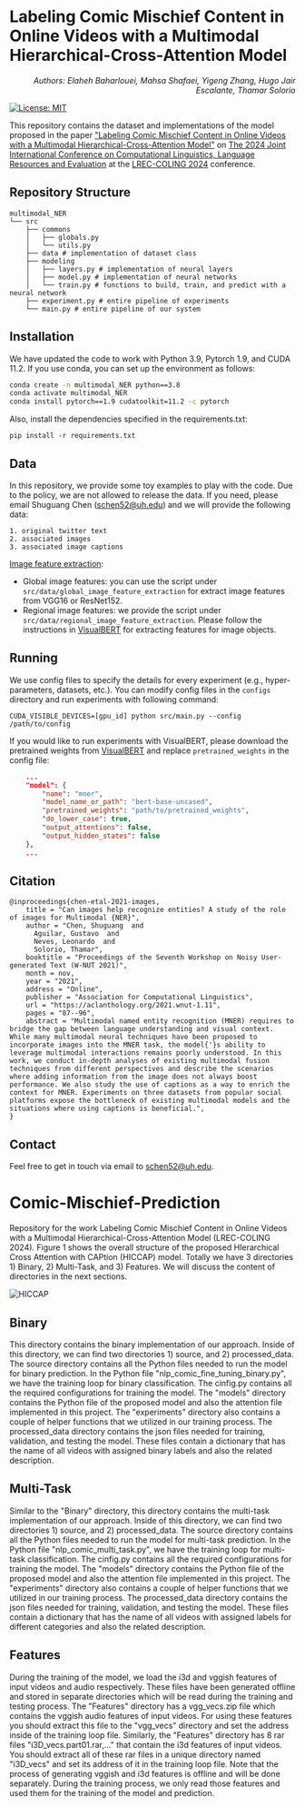 # Labeling Comic Mischief Content in Online Videos with a Multimodal Hierarchical-Cross-Attention Model
<p align="right"><i>Authors: Elaheh Baharlouei, Mahsa Shafaei, Yigeng Zhang, Hugo Jair Escalante, Thamar Solorio </i></p> 

[![License: MIT](https://img.shields.io/badge/License-MIT-yellow.svg)](https://opensource.org/licenses/MIT) 

This repository contains the dataset and implementations of the model proposed in the paper ["Labeling Comic Mischief Content in Online Videos with a Multimodal Hierarchical-Cross-Attention Model"]() on [The 2024 Joint International Conference on Computational Linguistics, Language Resources and Evaluation]([https://lrec-coling-2024.org/]) at the [LREC-COLING 2024](https://lrec-coling-2024.org/) conference.


## Repository Structure
```
multimodal_NER
└── src
    ├── commons
    │   ├── globals.py
    │   └── utils.py
    ├── data # implementation of dataset class
    ├── modeling 
    │   ├── layers.py # implementation of neural layers
    │   ├── model.py # implementation of neural networks
    │   └── train.py # functions to build, train, and predict with a neural network
    ├── experiment.py # entire pipeline of experiments
    └── main.py # entire pipeline of our system

```

## Installation
We have updated the code to work with Python 3.9, Pytorch 1.9, and CUDA 11.2. If you use conda, you can set up the environment as follows:

```bash
conda create -n multimodal_NER python==3.8
conda activate multimodal_NER
conda install pytorch==1.9 cudatoolkit=11.2 -c pytorch
```

Also, install the dependencies specified in the requirements.txt:
```
pip install -r requirements.txt
```

## Data
In this repository, we provide some toy examples to play with the code. Due to the policy, we are not allowed to release the data. If you need, please email Shuguang Chen ([schen52@uh.edu](schen52@uh.edu)) and we will provide the following data:

```
1. original twitter text
2. associated images
3. associated image captions
```

<u>Image feature extraction</u>:
- Global image features: you can use the script under `src/data/global_image_feature_extraction` for extract image features from VGG16 or ResNet152.
- Regional image features: we provide the script under `src/data/regional_image_feature_extraction`. Please follow the instructions in [VisualBERT](https://github.com/uclanlp/visualbert/tree/master/visualbert) for extracting features for image objects.



## Running

We use config files to specify the details for every experiment (e.g., hyper-parameters, datasets, etc.). You can modify config files in the `configs` directory and run experiments with following command:

```
CUDA_VISIBLE_DEVICES=[gpu_id] python src/main.py --config /path/to/config
```

If you would like to run experiments with VisualBERT, please download the pretrained weights from [VisualBERT](https://github.com/uclanlp/visualbert/tree/master/visualbert) and replace `pretrained_weights` in the config file:

```json
    ...
    "model": {
        "name": "mner",
        "model_name_or_path": "bert-base-uncased",
        "pretrained_weights": "path/to/pretrained_weights",
        "do_lower_case": true,
        "output_attentions": false,
        "output_hidden_states": false
    },
    ...
```

## Citation
```
@inproceedings{chen-etal-2021-images,
    title = "Can images help recognize entities? A study of the role of images for Multimodal {NER}",
    author = "Chen, Shuguang  and
      Aguilar, Gustavo  and
      Neves, Leonardo  and
      Solorio, Thamar",
    booktitle = "Proceedings of the Seventh Workshop on Noisy User-generated Text (W-NUT 2021)",
    month = nov,
    year = "2021",
    address = "Online",
    publisher = "Association for Computational Linguistics",
    url = "https://aclanthology.org/2021.wnut-1.11",
    pages = "87--96",
    abstract = "Multimodal named entity recognition (MNER) requires to bridge the gap between language understanding and visual context. While many multimodal neural techniques have been proposed to incorporate images into the MNER task, the model{'}s ability to leverage multimodal interactions remains poorly understood. In this work, we conduct in-depth analyses of existing multimodal fusion techniques from different perspectives and describe the scenarios where adding information from the image does not always boost performance. We also study the use of captions as a way to enrich the context for MNER. Experiments on three datasets from popular social platforms expose the bottleneck of existing multimodal models and the situations where using captions is beneficial.",
}
```

## Contact
Feel free to get in touch via email to schen52@uh.edu.



# Comic-Mischief-Prediction
Repository for the work Labeling Comic Mischief Content in Online Videos with a Multimodal Hierarchical-Cross-Attention Model (LREC-COLING 2024). Figure 1 shows the overall structure of the proposed HIerarchical Cross Attention with CAPtion (HICCAP) model. Totally we have 3 directories 1) Binary, 2) Multi-Task, and 3) Features. We will discuss the content of directories in the next sections.


![HICCAP](https://github.com/user-attachments/assets/c1b725aa-7ca7-4ab7-b579-7d46d550c3ec)

## Binary
This directory contains the binary implementation of our approach. Inside of this directory, we can find two directories 1) source, and 2) processed_data. The source directory contains all the Python files needed to run the model for binary prediction. In the Python file "nlp_comic_fine_tuning_binary.py", we have the training loop for binary classification. The cinfig.py contains all the required configurations for training the model. The "models" directory contains the Python file of the proposed model and also the attention file implemented in this project. The "experiments" directory also contains a couple of helper functions that we utilized in our training process. The processed_data directory contains the json files needed for training, validation, and testing the model. These files contain a dictionary that has the name of all videos with assigned binary labels and also the related description. 

## Multi-Task
Similar to the "Binary" directory, this directory contains the multi-task implementation of our approach. Inside of this directory, we can find two directories 1) source, and 2) processed_data. The source directory contains all the Python files needed to run the model for multi-task prediction. In the Python file "nlp_comic_multi_task.py", we have the training loop for multi-task classification. The cinfig.py contains all the required configurations for training the model. The "models" directory contains the Python file of the proposed model and also the attention file implemented in this project. The "experiments" directory also contains a couple of helper functions that we utilized in our training process. The processed_data directory contains the json files needed for training, validation, and testing the model. These files contain a dictionary that has the name of all videos with assigned labels for different categories and also the related description. 

## Features
During the training of the model, we load the i3d and vggish features of input videos and audio respectively. These files have been generated offline and stored in separate directories which will be read during the training and testing process. The "Features" directory has a vgg_vecs.zip file which contains the vggish audio features of input videos. For using these features you should extract this file to the "vgg_vecs" directory and set the address inside of the training loop file. Similarly, the "Features" directory has 8 rar files "i3D_vecs.part01.rar,..." that contain the i3d features of input videos. You should extract all of these rar files in a unique directory named "i3D_vecs" and set its address of it in the training loop file. Note that the process of generating vggish and i3d features is offline and will be done separately. During the training process, we only read those features and used them for the training of the model and prediction.

